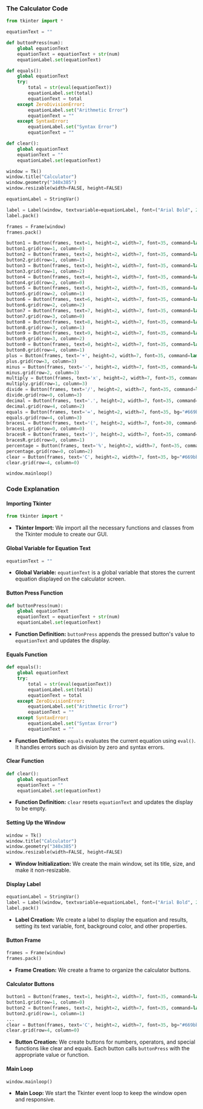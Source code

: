 ### The Calculator Code

```python
from tkinter import *

equationText = ""

def buttonPress(num):
    global equationText
    equationText = equationText + str(num)
    equationLabel.set(equationText)

def equals():
    global equationText
    try:
        total = str(eval(equationText))
        equationLabel.set(total)
        equationText = total
    except ZeroDivisionError:
        equationLabel.set("Arithmetic Error")
        equationText = ""
    except SyntaxError:
        equationLabel.set("Syntax Error")
        equationText = ""

def clear():
    global equationText
    equationText = ""
    equationLabel.set(equationText)

window = Tk()
window.title("Calculator")
window.geometry("340x385")
window.resizable(width=FALSE, height=FALSE)

equationLabel = StringVar()

label = Label(window, textvariable=equationLabel, font=("Arial Bold", 20), bg='white', relief=GROOVE, width=21, height=2, anchor='e', justify='right', padx=10)
label.pack()

frames = Frame(window)
frames.pack()

button1 = Button(frames, text=1, height=2, width=7, font=35, command=lambda: buttonPress(1))
button1.grid(row=1, column=0)
button2 = Button(frames, text=2, height=2, width=7, font=35, command=lambda: buttonPress(2))
button2.grid(row=1, column=1)
button3 = Button(frames, text=3, height=2, width=7, font=35, command=lambda: buttonPress(3))
button3.grid(row=1, column=2)
button4 = Button(frames, text=4, height=2, width=7, font=35, command=lambda: buttonPress(4))
button4.grid(row=2, column=0)
button5 = Button(frames, text=5, height=2, width=7, font=35, command=lambda: buttonPress(5))
button5.grid(row=2, column=1)
button6 = Button(frames, text=6, height=2, width=7, font=35, command=lambda: buttonPress(6))
button6.grid(row=2, column=2)
button7 = Button(frames, text=7, height=2, width=7, font=35, command=lambda: buttonPress(7))
button7.grid(row=3, column=0)
button8 = Button(frames, text=8, height=2, width=7, font=35, command=lambda: buttonPress(8))
button8.grid(row=3, column=1)
button9 = Button(frames, text=9, height=2, width=7, font=35, command=lambda: buttonPress(9))
button9.grid(row=3, column=2)
button0 = Button(frames, text=0, height=2, width=7, font=35, command=lambda: buttonPress(0))
button0.grid(row=4, column=1)
plus = Button(frames, text='+', height=2, width=7, font=35, command=lambda: buttonPress('+'))
plus.grid(row=3, column=3)
minus = Button(frames, text='-', height=2, width=7, font=35, command=lambda: buttonPress('-'))
minus.grid(row=2, column=3)
multiply = Button(frames, text='x', height=2, width=7, font=35, command=lambda: buttonPress('*'))
multiply.grid(row=1, column=3)
divide = Button(frames, text='/', height=2, width=7, font=35, command=lambda: buttonPress('/'))
divide.grid(row=0, column=3)
decimal = Button(frames, text='.', height=2, width=7, font=35, command=lambda: buttonPress('.'))
decimal.grid(row=4, column=2)
equals = Button(frames, text='=', height=2, width=7, font=35, bg="#669bbc", command=equals)
equals.grid(row=4, column=3)
bracesL = Button(frames, text='(', height=2, width=7, font=30, command=lambda: buttonPress('('))
bracesL.grid(row=0, column=0)
bracesR = Button(frames, text=')', height=2, width=7, font=35, command=lambda: buttonPress(')'))
bracesR.grid(row=0, column=1)
percentage = Button(frames, text='%', height=2, width=7, font=35, command=lambda: buttonPress('%'))
percentage.grid(row=0, column=2)
clear = Button(frames, text='C', height=2, width=7, font=35, bg="#669bbc", command=clear)
clear.grid(row=4, column=0)

window.mainloop()
```

### Code Explanation

#### Importing Tkinter

```python
from tkinter import *
```

- **Tkinter Import:** We import all the necessary functions and classes from the Tkinter module to create our GUI.

#### Global Variable for Equation Text

```python
equationText = ""
```

- **Global Variable:** `equationText` is a global variable that stores the current equation displayed on the calculator screen.

#### Button Press Function

```python
def buttonPress(num):
    global equationText
    equationText = equationText + str(num)
    equationLabel.set(equationText)
```

- **Function Definition:** `buttonPress` appends the pressed button's value to `equationText` and updates the display.

#### Equals Function

```python
def equals():
    global equationText
    try:
        total = str(eval(equationText))
        equationLabel.set(total)
        equationText = total
    except ZeroDivisionError:
        equationLabel.set("Arithmetic Error")
        equationText = ""
    except SyntaxError:
        equationLabel.set("Syntax Error")
        equationText = ""
```

- **Function Definition:** `equals` evaluates the current equation using `eval()`. It handles errors such as division by zero and syntax errors.

#### Clear Function

```python
def clear():
    global equationText
    equationText = ""
    equationLabel.set(equationText)
```

- **Function Definition:** `clear` resets `equationText` and updates the display to be empty.

#### Setting Up the Window

```python
window = Tk()
window.title("Calculator")
window.geometry("340x385")
window.resizable(width=FALSE, height=FALSE)
```

- **Window Initialization:** We create the main window, set its title, size, and make it non-resizable.

#### Display Label

```python
equationLabel = StringVar()
label = Label(window, textvariable=equationLabel, font=("Arial Bold", 20), bg='white', relief=GROOVE, width=21, height=2, anchor='e', justify='right', padx=10)
label.pack()
```

- **Label Creation:** We create a label to display the equation and results, setting its text variable, font, background color, and other properties.

#### Button Frame

```python
frames = Frame(window)
frames.pack()
```

- **Frame Creation:** We create a frame to organize the calculator buttons.

#### Calculator Buttons

```python
button1 = Button(frames, text=1, height=2, width=7, font=35, command=lambda: buttonPress(1))
button1.grid(row=1, column=0)
button2 = Button(frames, text=2, height=2, width=7, font=35, command=lambda: buttonPress(2))
button2.grid(row=1, column=1)
...
clear = Button(frames, text='C', height=2, width=7, font=35, bg="#669bbc", command=clear)
clear.grid(row=4, column=0)
```

- **Button Creation:** We create buttons for numbers, operators, and special functions like clear and equals. Each button calls `buttonPress` with the appropriate value or function.

#### Main Loop

```python
window.mainloop()
```

- **Main Loop:** We start the Tkinter event loop to keep the window open and responsive.
